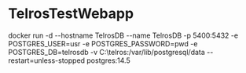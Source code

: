# TelrosTestWebapp
docker run -d --hostname TelrosDB --name TelrosDB -p 5400:5432 -e POSTGRES_USER=usr -e POSTGRES_PASSWORD=pwd -e POSTGRES_DB=telrosdb -v C:\telros:/var/lib/postgresql/data --restart=unless-stopped postgres:14.5
